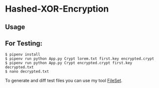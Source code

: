 # Hashed-XOR-Encryption

## Usage


## For Testing:
<pre><code>$ pipenv install
$ pipenv run python App.py Crypt lorem.txt first.key encrypted.crypt
$ pipenv run python App.py Crypt encrypted.crypt first.key decrypted.txt
$ nano decrypted.txt</code></pre>

To generate and diff test files you can use my tool [FileSet](https://github.com/TheAlgorythm/FileSet).
